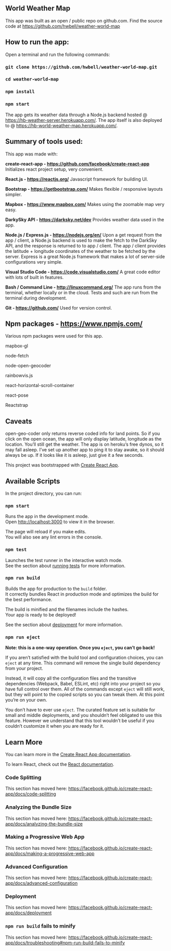 ## World Weather Map

This app was built as an open / public repo on github.com.
Find the source code at https://github.com/hwbell/weather-world-map

## How to run the app: 
Open a terminal and run the following commands: 
### `git clone https://github.com/hwbell/weather-world-map.git`
### `cd weather-world-map`
###  `npm install`
### `npm start`
The app gets its weather data through a Node.js backend hosted @ https://hb-weather-server.herokuapp.com/. The app itself is also deployed to @ https://hb-world-weather-map.herokuapp.com/. 

## Summary of tools used:
This app was made with: 

**create-react-app - https://github.com/facebook/create-react-app**
Initializes react project setup, very convenient.

**React.js - https://reactjs.org/**
Javascript framework for building UI.

**Bootstrap - https://getbootstrap.com/**
Makes flexible / responsive layouts simpler.

**Mapbox - https://www.mapbox.com/**
Makes using the zoomable map very easy.

**DarkySky API - https://darksky.net/dev**
Provides weather data used in the app. 

**Node.js / Express.js - https://nodejs.org/en/**
Upon a get request from the app / client, a Node.js backend is used to make the fetch to the DarkSky API, and the response is returned to to app / client. The app / client provides the latitude + longitude coordinates of the weather to be fetched by the server. Express is a great Node.js framework that makes a lot of server-side configurations very simple.

**Visual Studio Code - https://code.visualstudio.com/**
A great code editor with lots of built in features.

**Bash / Command Line - http://linuxcommand.org/**
The app runs from the terminal, whether locally or in the cloud. Tests and such are run from the terminal during development.

**Git - https://github.com/**
Used for version control.

## Npm packages - https://www.npmjs.com/
  Various npm packages were used for this app.
  
  mapbox-gl
  
  node-fetch
  
  node-open-geocoder
  
  rainbowvis.js
  
  react-horizontal-scroll-container
  
  react-pose
  
  Reactstrap

## Caveats
  open-geo-coder only returns reverse coded info for land points. So if you click on the open ocean, the app will only display latitude, longitude as the location. You’ll still get the weather.
The app is on heroku’s free dynos, so it may fall asleep. I’ve set up another app to ping it to stay awake, so it should always be up. If it looks like it is asleep, just give it a few seconds.

This project was bootstrapped with [Create React App](https://github.com/facebook/create-react-app).

## Available Scripts

In the project directory, you can run:

### `npm start`

Runs the app in the development mode.<br>
Open [http://localhost:3000](http://localhost:3000) to view it in the browser.

The page will reload if you make edits.<br>
You will also see any lint errors in the console.

### `npm test`

Launches the test runner in the interactive watch mode.<br>
See the section about [running tests](https://facebook.github.io/create-react-app/docs/running-tests) for more information.

### `npm run build`

Builds the app for production to the `build` folder.<br>
It correctly bundles React in production mode and optimizes the build for the best performance.

The build is minified and the filenames include the hashes.<br>
Your app is ready to be deployed!

See the section about [deployment](https://facebook.github.io/create-react-app/docs/deployment) for more information.

### `npm run eject`

**Note: this is a one-way operation. Once you `eject`, you can’t go back!**

If you aren’t satisfied with the build tool and configuration choices, you can `eject` at any time. This command will remove the single build dependency from your project.

Instead, it will copy all the configuration files and the transitive dependencies (Webpack, Babel, ESLint, etc) right into your project so you have full control over them. All of the commands except `eject` will still work, but they will point to the copied scripts so you can tweak them. At this point you’re on your own.

You don’t have to ever use `eject`. The curated feature set is suitable for small and middle deployments, and you shouldn’t feel obligated to use this feature. However we understand that this tool wouldn’t be useful if you couldn’t customize it when you are ready for it.

## Learn More

You can learn more in the [Create React App documentation](https://facebook.github.io/create-react-app/docs/getting-started).

To learn React, check out the [React documentation](https://reactjs.org/).

### Code Splitting

This section has moved here: https://facebook.github.io/create-react-app/docs/code-splitting

### Analyzing the Bundle Size

This section has moved here: https://facebook.github.io/create-react-app/docs/analyzing-the-bundle-size

### Making a Progressive Web App

This section has moved here: https://facebook.github.io/create-react-app/docs/making-a-progressive-web-app

### Advanced Configuration

This section has moved here: https://facebook.github.io/create-react-app/docs/advanced-configuration

### Deployment

This section has moved here: https://facebook.github.io/create-react-app/docs/deployment

### `npm run build` fails to minify

This section has moved here: https://facebook.github.io/create-react-app/docs/troubleshooting#npm-run-build-fails-to-minify
